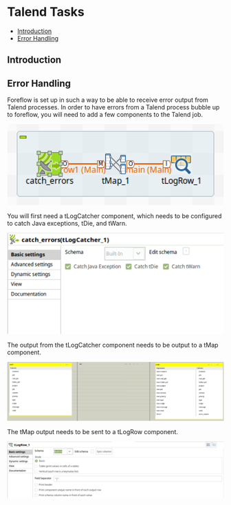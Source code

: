 # Talend Tasks

-   [Introduction](#introduction)
-   [Error Handling](#error-handling)


<a name="introduction"></a>

## Introduction

<a name="error-handling"></a>

## Error Handling

Foreflow is set up in such a way to be able to receive error output from Talend processes. In order to have errors from a Talend process bubble up to foreflow, you will need to add a few components to the Talend job.

![talend-errors](img/talend-errors.png)

You will first need a tLogCatcher component, which needs to be configured to catch Java exceptions, tDie, and tWarn.

![talend-catch-errors](img/talend-catch-errors.png)

The output from the tLogCatcher component needs to be output to a tMap component.

![talend-errors-tmap](img/talend-errors-tmap.png)

The tMap output needs to be sent to a tLogRow component.

![talend-errors-tlogrow](img/talend-errors-tlogrow.png)
